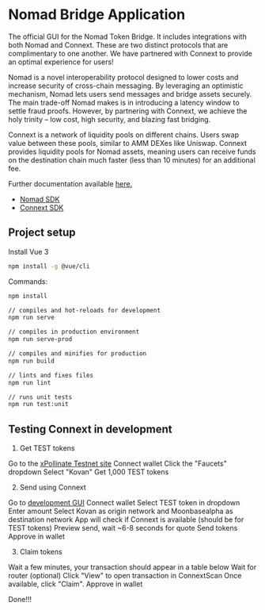 # Nomad Bridge Application

The official GUI for the Nomad Token Bridge. It includes integrations with both Nomad and Connext. These are two distinct protocols that are complimentary to one another. We have partnered with Connext to provide an optimal experience for users!

Nomad is a novel interoperability protocol designed to lower costs and increase security of cross-chain messaging. By leveraging an optimistic mechanism, Nomad lets users send messages and bridge assets securely. The main trade-off Nomad makes is in introducing a latency window to settle fraud proofs. However, by partnering with Connext, we achieve the holy trinity – low cost, high security, and blazing fast bridging.

Connext is a network of liquidity pools on different chains. Users swap value between these pools, similar to AMM DEXes like Uniswap. Connext provides liquidity pools for Nomad assets, meaning users can receive funds on the destination chain much faster (less than 10 minutes) for an additional fee.

Further documentation available [here.](https://docs.nomad.xyz/token-bridge/overview)

- [Nomad SDK](https://www.npmjs.com/package/@nomad-xyz/sdk)
- [Connext SDK](https://www.npmjs.com/package/@connext/nxtp-sdk)

## Project setup

Install Vue 3

```bash
npm install -g @vue/cli
```

Commands:

```bash
npm install

// compiles and hot-reloads for development
npm run serve

// compiles in production environment
npm run serve-prod

// compiles and minifies for production
npm run build

// lints and fixes files
npm run lint

// runs unit tests
npm run test:unit
```

## Testing Connext in development

1. Get TEST tokens

Go to the [xPollinate Testnet site](https://testnet.xpollinate.io/)
Connect wallet
Click the "Faucets" dropdown
Select "Kovan"
Get 1,000 TEST tokens

2. Send using Connext

Go to [development GUI](https://development.app.nomad.xyz)
Connect wallet
Select TEST token in dropdown
Enter amount
Select Kovan as origin network and Moonbasealpha as destination network
App will check if Connext is available (should be for TEST tokens)
Preview send, wait ~6-8 seconds for quote
Send tokens
Approve in wallet

3. Claim tokens

Wait a few minutes, your transaction should appear in a table below
Wait for router
(optional) Click "View" to open transaction in ConnextScan
Once available, click "Claim".
Approve in wallet

Done!!!

